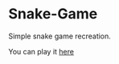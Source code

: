 # Snake-Game
Simple snake game recreation.

You can play it <a href="https://bsad79.github.io/Snake-Game/" target="_blank">here</a>
